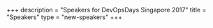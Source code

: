 +++
description = "Speakers for DevOpsDays Singapore 2017"
title = "Speakers"
type = "new-speakers"
+++